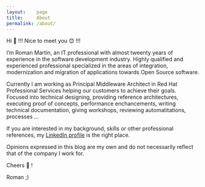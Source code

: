 ```yaml
---
layout:    page
title:     About
permalink: /about/
---
```


Hi :open_hands: !!! Nice to meet you :blush: !!!

I’m Roman Martin, an IT professional with almost tweenty years of experience in the software development industry.
Highly qualified and experienced professional specialized in the areas of integration, modernization
and migration of applications towards Open Source software.

Currently I am working as Principal Middleware Architect in Red Hat Professional Services helping our customers to
achieve their goals. Focused into technical designing, providing reference architectures, executing proof of concepts,
performance enchancements, writing technical documentation, giving workshops, reviewing automatitations, processes ... 

If you are interested in my background, skills or other professional references,
my [LinkedIn profile](https://www.linkedin.com/in/jromanmartin/) is the right place.

Opinions expressed in this blog are my own and do not necessarily reflect that of the company I work for.

Cheers :beers: ! 

Roman ;)

